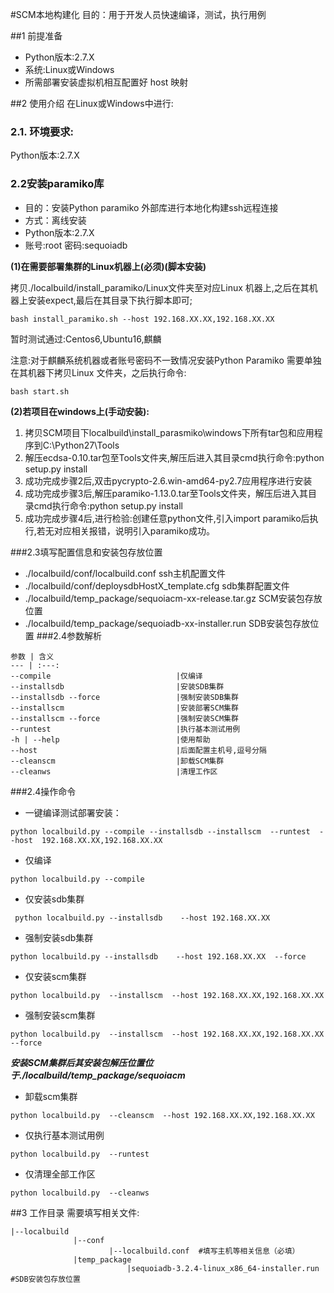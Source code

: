 #SCM本地构建化
目的：用于开发人员快速编译，测试，执行用例

##1 前提准备
   * Python版本:2.7.X
   * 系统:Linux或Windows
   * 所需部署安装虚拟机相互配置好 host 映射

##2 使用介绍
  在Linux或Windows中进行:
### 2.1. 环境要求:

Python版本:2.7.X

### 2.2安装paramiko库

   * 目的：安装Python paramiko 外部库进行本地化构建ssh远程连接
   * 方式：离线安装
   * Python版本:2.7.X
   * 账号:root 密码:sequoiadb

**(1)在需要部署集群的Linux机器上(必须)(脚本安装)**

拷贝./localbuild/install_paramiko/Linux文件夹至对应Linux 机器上,之后在其机器上安装expect,最后在其目录下执行脚本即可;
```shell
bash install_paramiko.sh --host 192.168.XX.XX,192.168.XX.XX
```
暂时测试通过:Centos6,Ubuntu16,麒麟

注意:对于麒麟系统机器或者账号密码不一致情况安装Python Paramiko 需要单独在其机器下拷贝Linux 文件夹，之后执行命令:
```shell
bash start.sh 
```

**(2)若项目在windows上(手动安装):**

1. 拷贝SCM项目下localbuild\install_parasmiko\windows下所有tar包和应用程序到C:\Python27\Tools
2. 解压ecdsa-0.10.tar包至Tools文件夹,解压后进入其目录cmd执行命令:python setup.py install
3. 成功完成步骤2后,双击pycrypto-2.6.win-amd64-py2.7应用程序进行安装
4. 成功完成步骤3后,解压paramiko-1.13.0.tar至Tools文件夹，解压后进入其目录cmd执行命令:python setup.py install
5. 成功完成步骤4后,进行检验:创建任意python文件,引入import paramiko后执行,若无对应相关报错，说明引入paramiko成功。

###2.3填写配置信息和安装包存放位置

 * ./localbuild/conf/localbuild.conf ssh主机配置文件
 * ./localbuild/conf/deploysdbHostX_template.cfg  sdb集群配置文件
 *  ./localbuild/temp_package/sequoiacm-xx-release.tar.gz SCM安装包存放位置
 *  ./localbuild/temp_package/sequoiadb-xx-installer.run SDB安装包存放位置
###2.4参数解析

```shell
参数 | 含义
--- | :---:   
--compile                            |仅编译
--installsdb                         |安装SDB集群
--installsdb --force                 |强制安装SDB集群
--installscm                         |安装部署SCM集群
--installscm --force                 |强制安装SCM集群
--runtest                            |执行基本测试用例
-h | --help                          |使用帮助
--host                               |后面配置主机号,逗号分隔 
--cleanscm                           |卸载SCM集群
--cleanws                            |清理工作区
```

###2.4操作命令

   * 一键编译测试部署安装：
   ```shell
   python localbuild.py --compile --installsdb --installscm  --runtest  --host  192.168.XX.XX,192.168.XX.XX    
   ```
   * 仅编译
   
   ```shell
   python localbuild.py --compile   
   ```
   * 仅安装sdb集群
   ```shell
    python localbuild.py --installsdb    --host 192.168.XX.XX    
   ```
   * 强制安装sdb集群
   ```shell
   python localbuild.py --installsdb    --host 192.168.XX.XX  --force     
   ```
   * 仅安装scm集群
   ```shell
   python localbuild.py  --installscm  --host 192.168.XX.XX,192.168.XX.XX     
   ```
   * 强制安装scm集群
   ```shell
   python localbuild.py  --installscm  --host 192.168.XX.XX,192.168.XX.XX --force      
   ```

   ***安装SCM集群后其安装包解压位置位于./localbuild/temp_package/sequoiacm***

   * 卸载scm集群
   ```shell
  python localbuild.py  --cleanscm  --host 192.168.XX.XX,192.168.XX.XX     
   ```
   * 仅执行基本测试用例
   ```shell
   python localbuild.py  --runtest      
   ```

   * 仅清理全部工作区
   ```shell
   python localbuild.py  --cleanws      
   ```

##3 工作目录
    需要填写相关文件:
```shell
|--localbuild
              |--conf
                      |--localbuild.conf  #填写主机等相关信息（必填）
              |temp_package
                          |sequoiadb-3.2.4-linux_x86_64-installer.run #SDB安装包存放位置
```